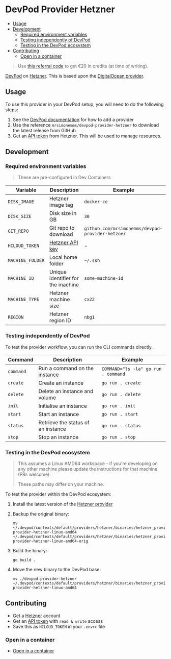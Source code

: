# DevPod Provider Hetzner

<!-- toc -->

* [Usage](#usage)
* [Development](#development)
  * [Required environment variables](#required-environment-variables)
  * [Testing independently of DevPod](#testing-independently-of-devpod)
  * [Testing in the DevPod ecosystem](#testing-in-the-devpod-ecosystem)
* [Contributing](#contributing)
  * [Open in a container](#open-in-a-container)

<!-- Regenerate with "pre-commit run -a markdown-toc" -->

<!-- tocstop -->

> Use [this referral code](https://hetzner.cloud/?ref=UWVUhEZNkm6p) to get €20 in
> credits (at time of writing).

[DevPod](https://devpod.sh/) on [Hetzner](https://hetzner.cloud/?ref=UWVUhEZNkm6p).
This is based upon the [DigitalOcean provider](https://github.com/loft-sh/devpod-provider-digitalocean).

## Usage

To use this provider in your DevPod setup, you will need to do the following steps:

1. See the [DevPod documentation](https://devpod.sh/docs/managing-providers/add-provider)
   for how to add a provider
1. Use the reference `mrsimonemms/devpod-provider-hetzner` to download the latest
   release from GitHub
1. Get an [API token](https://docs.hetzner.com/cloud/api/getting-started/generating-api-token/)
   from Hetzner. This will be used to manage resources.

## Development

### Required environment variables

> These are pre-configured in Dev Containers

| Variable | Description | Example |
| --- | --- | --- |
| `DISK_IMAGE` | Hetzner image tag | `docker-ce` |
| `DISK_SIZE` | Disk size in GB | `30` |
| `GIT_REPO` | Git repo to download | `github.com/mrsimonemms/devpod-provider-hetzner` |
| `HCLOUD_TOKEN` | [Hetzner API key](https://docs.hetzner.com/cloud/api/getting-started/generating-api-token/) | - |
| `MACHINE_FOLDER` | Local home folder | `~/.ssh` |
| `MACHINE_ID` | Unique identifier for the machine | `some-machine-id` |
| `MACHINE_TYPE` | Hetzner machine size | `cx22` |
| `REGION` | Hetzner region ID | `nbg1` |

### Testing independently of DevPod

To test the provider workflow, you can run the CLI commands directly.

| Command | Description | Example |
| --- | --- | --- |
| `command` | Run a command on the instance | `COMMAND="ls -la" go run . command` |
| `create` | Create an instance | `go run . create` |
| `delete` | Delete an instance and volume | `go run . delete` |
| `init` | Initialise an instance | `go run . init` |
| `start` | Start an instance | `go run . start` |
| `status` | Retrieve the status of an instance | `go run . status` |
| `stop` | Stop an instance | `go run . stop` |

### Testing in the DevPod ecosystem

> This assumes a Linux AMD64 workspace - if you're developing on any other machine
> please update the instructions for that machine (PRs welcome).
>
> These paths may differ on your machine.

To test the provider within the DevPod ecosystem:

1. Install the latest version of the [Hetzner provider](#usage)
1. Backup the original binary:

   ```shell
   mv ~/.devpod/contexts/default/providers/hetzner/binaries/hetzner_provider/devpod-provider-hetzner-linux-amd64 ~/.devpod/contexts/default/providers/hetzner/binaries/hetzner_provider/devpod-provider-hetzner-linux-amd64-orig
   ```

1. Build the binary:

   ```shell
   go build .
   ```

1. Move the new binary to the DevPod base:

   ```shell
   mv ./devpod-provider-hetzner ~/.devpod/contexts/default/providers/hetzner/binaries/hetzner_provider/devpod-provider-hetzner-linux-amd64
   ```

## Contributing

* Get a [Hetzner](https://hetzner.cloud/?ref=UWVUhEZNkm6p) account
* Get an [API token](https://docs.hetzner.com/cloud/api/getting-started/generating-api-token/)
  with `read & write` access
* Save this as `HCLOUD_TOKEN` in your `.envrc` file

### Open in a container

* [Open in a container](https://code.visualstudio.com/docs/devcontainers/containers)
